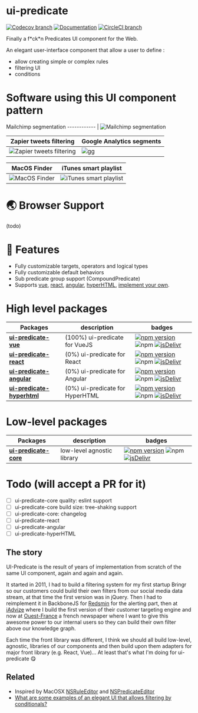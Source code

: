 # ui-predicate

[![Codecov branch](https://img.shields.io/codecov/c/github/fgribreau/ui-predicate/master.svg)](https://codecov.io/gh/fgribreau/ui-predicate) [![Documentation](https://img.shields.io/badge/documentation-yes-brightgreen.svg)](https://fgribreau.github.io/ui-predicate/api/) [![CircleCI branch](https://img.shields.io/circleci/project/github/FGRibreau/ui-predicate/master.svg)](https://circleci.com/gh/FGRibreau/ui-predicate)

Finally a f\*ck\*n Predicates UI component for the Web.

An elegant user-interface component that allow a user to define :
- allow creating simple or complex rules
- filtering UI
- conditions

# Software using this UI component pattern

Mailchimp segmentation
------------ |
![Mailchimp segmentation](docs/mailchimp-filtering.gif)


Zapier tweets filtering  | Google Analytics segments
------------- | ------------ |
![Zapier tweets filtering](docs/zapier-filtering.gif) | ![gg](docs/gg-filtering.gif)

MacOS Finder | iTunes smart playlist
------------ | ------------- |
![MacOS Finder](docs/finder-filtering.gif) | ![iTunes smart playlist](docs/itunes-filtering.gif)


# 🌏 Browser Support

(todo)

# 🎨 Features

- Fully customizable targets, operators and logical types
- Fully customizable default behaviors
- Sub predicate group support (CompoundPredicate)
- Supports [vue](packages/ui-predicate-vue), [react](packages/ui-predicate-react), [angular](packages/ui-predicate-angular), [hyperHTML](packages/ui-predicate-hyperhtml), [implement your own](packages/).


# High level packages

Packages | description | badges
------------ | ------------- | -------------
**[ui-predicate-vue](packages/ui-predicate-vue)** | (100%) ui-predicate for VueJS | [![npm version](https://img.shields.io/npm/v/ui-predicate-core.svg)](https://www.npmjs.com/package/ui-predicate-core) ![npm](https://img.shields.io/npm/dm/ui-predicate-vue.svg) [![jsDelivr](https://data.jsdelivr.com/v1/package/npm/ui-predicate-core/badge)](https://www.jsdelivr.com/package/npm/ui-predicate-core)
**[ui-predicate-react](packages/ui-predicate-react)** | (0%) ui-predicate for React | [![npm version](https://img.shields.io/npm/v/ui-predicate-react.svg)](https://www.npmjs.com/package/ui-predicate-react) ![npm](https://img.shields.io/npm/dm/ui-predicate-react.svg) [![jsDelivr](https://data.jsdelivr.com/v1/package/npm/ui-predicate-react/badge)](https://www.jsdelivr.com/package/npm/ui-predicate-react)
**[ui-predicate-angular](packages/ui-predicate-angular)** | (0%) ui-predicate for Angular | [![npm version](https://img.shields.io/npm/v/ui-predicate-angular.svg)](https://www.npmjs.com/package/ui-predicate-angular) ![npm](https://img.shields.io/npm/dm/ui-predicate-angular.svg) [![jsDelivr](https://data.jsdelivr.com/v1/package/npm/ui-predicate-angular/badge)](https://www.jsdelivr.com/package/npm/ui-predicate-angular)
**[ui-predicate-hyperhtml](packages/ui-predicate-hyperhtml)** | (0%) ui-predicate for HyperHTML | [![npm version](https://img.shields.io/npm/v/ui-predicate-hyperhtml.svg)](https://www.npmjs.com/package/ui-predicate-hyperhtml) ![npm](https://img.shields.io/npm/dm/ui-predicate-hyperhtml.svg) [![jsDelivr](https://data.jsdelivr.com/v1/package/npm/ui-predicate-hyperhtml/badge)](https://www.jsdelivr.com/package/npm/ui-predicate-hyperhtml)

# Low-level packages

Packages | description | badges
------------ | ------------- | -------------
**[ui-predicate-core](packages/ui-predicate-core)** | low-level agnostic library | [![npm version](https://img.shields.io/npm/v/ui-predicate-core.svg)](https://www.npmjs.com/package/ui-predicate-core) ![npm](https://img.shields.io/npm/dm/ui-predicate-core.svg) [![jsDelivr](https://data.jsdelivr.com/v1/package/npm/ui-predicate-core/badge)](https://www.jsdelivr.com/package/npm/ui-predicate-core)

# Todo (will accept a PR for it)

- [ ] ui-predicate-core quality: eslint support
- [ ] ui-predicate-core build size: tree-shaking support
- [ ] ui-predicate-core: changelog
- [ ] ui-predicate-react
- [ ] ui-predicate-angular
- [ ] ui-predicate-hyperHTML

## The story

UI-Predicate is the result of years of implementation from scratch of the same UI component, again and again and again.

It started in 2011, I had to build a filtering system for my first startup Bringr so our customers could build their own filters from our social media data stream, at that time the first version was in jQuery. Then I had to reimplement it in BackboneJS for [Redsmin](https://redsmin.com) for the alerting part, then at [iAdvize](https://www.iadvize.com) where I build the first version of their customer targeting engine and now at [Ouest-France](https://ouest-france.fr) a french newspaper where I want to give this awesome power to our internal users so they can build their own filter above our knowledge graph.

Each time the front library was different, I think we should all build low-level, agnostic, libraries of our components and then build upon them adapters for major front library (e.g. React, Vue)... At least that's what I'm doing for ui-predicate 😋


## Related

- Inspired by MacOSX [NSRuleEditor](https://www.google.fr/search?q=NSRuleEditor&tbm=isch) and [NSPredicateEditor](https://www.google.fr/search?q=NSPredicateEditor&tbm=isch)
- [What are some examples of an elegant UI that allows filtering by conditionals?](https://www.quora.com/What-are-some-examples-of-an-elegant-UI-that-allows-filtering-by-conditionals)
